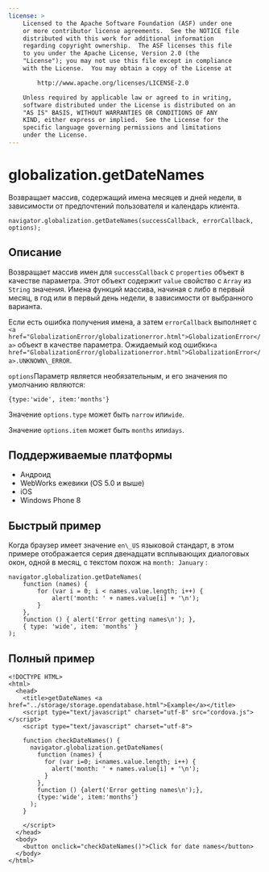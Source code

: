 ```yaml
---
license: >
    Licensed to the Apache Software Foundation (ASF) under one
    or more contributor license agreements.  See the NOTICE file
    distributed with this work for additional information
    regarding copyright ownership.  The ASF licenses this file
    to you under the Apache License, Version 2.0 (the
    "License"); you may not use this file except in compliance
    with the License.  You may obtain a copy of the License at

        http://www.apache.org/licenses/LICENSE-2.0

    Unless required by applicable law or agreed to in writing,
    software distributed under the License is distributed on an
    "AS IS" BASIS, WITHOUT WARRANTIES OR CONDITIONS OF ANY
    KIND, either express or implied.  See the License for the
    specific language governing permissions and limitations
    under the License.
---
```


# globalization.getDateNames

Возвращает массив, содержащий имена месяцев и дней недели, в зависимости от предпочтений пользователя и календарь клиента.

    navigator.globalization.getDateNames(successCallback, errorCallback, options);
    

## Описание

Возвращает массив имен для `successCallback` с `properties` объект в качестве параметра. Этот объект содержит `value` свойство с `Array` из `String` значения. Имена функций массива, начиная с либо в первый месяц, в год или в первый день недели, в зависимости от выбранного варианта.

Если есть ошибка получения имена, а затем `errorCallback` выполняет с `<a href="GlobalizationError/globalizationerror.html">GlobalizationError</a>` объект в качестве параметра. Ожидаемый код ошибки`<a href="GlobalizationError/globalizationerror.html">GlobalizationError</a>.UNKNOWN\_ERROR`.

`options`Параметр является необязательным, и его значения по умолчанию являются:

    {type:'wide', item:'months'}
    

Значение `options.type` может быть `narrow` или`wide`.

Значение `options.item` может быть `months` или`days`.

## Поддерживаемые платформы

*   Андроид
*   WebWorks ежевики (OS 5.0 и выше)
*   iOS
*   Windows Phone 8

## Быстрый пример

Когда браузер имеет значение `en\_US` языковой стандарт, в этом примере отображается серия двенадцати всплывающих диалоговых окон, одной в месяц, с текстом похож на `month: January` :

    navigator.globalization.getDateNames(
        function (names) {
            for (var i = 0; i < names.value.length; i++) {
                alert('month: ' + names.value[i] + '\n');
            }
        },
        function () { alert('Error getting names\n'); },
        { type: 'wide', item: 'months' }
    );
    

## Полный пример

    <!DOCTYPE HTML>
    <html>
      <head>
        <title>getDateNames <a href="../storage/storage.opendatabase.html">Example</a></title>
        <script type="text/javascript" charset="utf-8" src="cordova.js"></script>
        <script type="text/javascript" charset="utf-8">
    
        function checkDateNames() {
          navigator.globalization.getDateNames(
            function (names) {
              for (var i=0; i<names.value.length; i++) {
                alert('month: ' + names.value[i] + '\n');
              }
            },
            function () {alert('Error getting names\n');},
            {type:'wide', item:'months'}
          );
        }
    
        </script>
      </head>
      <body>
        <button onclick="checkDateNames()">Click for date names</button>
      </body>
    </html>